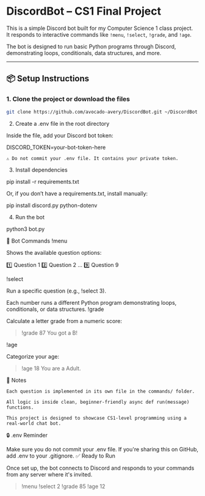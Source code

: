 # DiscordBot – CS1 Final Project

This is a simple Discord bot built for my Computer Science 1 class project.  
It responds to interactive commands like `!menu`, `!select`, `!grade`, and `!age`.

The bot is designed to run basic Python programs through Discord, demonstrating loops, conditionals, data structures, and more.

---

## 📦 Setup Instructions

### 1. Clone the project or download the files

```bash
git clone https://github.com/avocado-avery/DiscordBot.git ~/DiscordBot && cd DiscordBot
```
2. Create a .env file in the root directory

Inside the file, add your Discord bot token:

DISCORD_TOKEN=your-bot-token-here

    ⚠️ Do not commit your .env file. It contains your private token.

3. Install dependencies

pip install -r requirements.txt

Or, if you don’t have a requirements.txt, install manually:

pip install discord.py python-dotenv

4. Run the bot

python3 bot.py

💬 Bot Commands
!menu

Shows the available question options:

1️⃣  Question 1
2️⃣  Question 2
...
9️⃣  Question 9

!select <number>

Run a specific question (e.g., !select 3).

Each number runs a different Python program demonstrating loops, conditionals, or data structures.
!grade <score>

Calculate a letter grade from a numeric score:

> !grade 87
You got a B!

!age <number>

Categorize your age:

> !age 18
You are a Adult.

📝 Notes

    Each question is implemented in its own file in the commands/ folder.

    All logic is inside clean, beginner-friendly async def run(message) functions.

    This project is designed to showcase CS1-level programming using a real-world chat bot.

🔒 .env Reminder

Make sure you do not commit your .env file.
If you're sharing this on GitHub, add .env to your .gitignore.
✅ Ready to Run

Once set up, the bot connects to Discord and responds to your commands from any server where it's invited.

> !menu
> !select 2
> !grade 85
> !age 12
```

